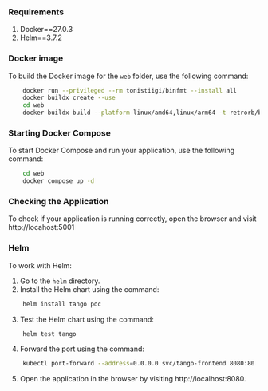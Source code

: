 ### Requirements
1. Docker==27.0.3
2. Helm==3.7.2

### Docker image

To build the Docker image for the `web` folder, use the following command:

```bash
    docker run --privileged --rm tonistiigi/binfmt --install all
    docker buildx create --use
    cd web
    docker buildx build --platform linux/amd64,linux/arm64 -t retrorb/backend:{tag} .
```

### Starting Docker Compose

To start Docker Compose and run your application, use the following command:

```bash
    cd web
    docker compose up -d
```

### Checking the Application

To check if your application is running correctly, open the browser and visit http://locahost:5001

### Helm

To work with Helm:

1. Go to the `helm` directory.
2. Install the Helm chart using the command:
```bash
    helm install tango poc
```
3. Test the Helm chart using the command:
```bash
    helm test tango
```
4. Forward the port using the command:
```bash 
    kubectl port-forward --address=0.0.0.0 svc/tango-frontend 8080:80
```
5. Open the application in the browser by visiting http://localhost:8080.
